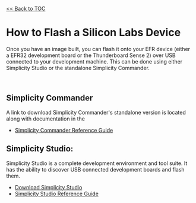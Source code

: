 [<< Back to TOC](../README.md)

# How to Flash a Silicon Labs Device

Once you have an image built, you can flash it onto your EFR device (either a EFR32 development board or the Thunderboard Sense 2) over USB connected to your development machine. This can be done using either Simplicity Studio or the standalone Simplicity Commander.

<br>

## Simplicity Commander
A link to download Simplicity Commander's standalone version is located along with documentation in the 
 - [Simplicity Commander Reference Guide](https://www.silabs.com/documents/public/user-guides/ug162-simplicity-commander-reference-guide.pdf)

## Simplicity Studio: 
Simplicity Studio is a complete development environment and tool suite. It has the ability to discover USB connected development boards and flash them.
- [Download Simplicity Studio](https://www.silabs.com/developers/simplicity-studio)
- [Simplicity Studio Reference Guide](https://docs.silabs.com/simplicity-studio-5-users-guide/latest/ss-5-users-guide-building-and-flashing/flashing)
